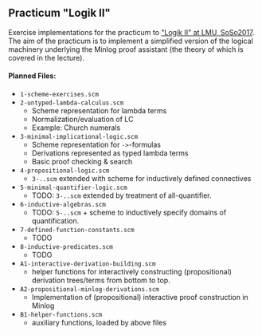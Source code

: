 ## Practicum "Logik II"
Exercise implementations for the practicum to ["Logik II" at LMU, SoSo2017](http://www.mathematik.uni-muenchen.de/~schwicht/lectures/logic/ss17/). The aim of the practicum is to implement a simplified version of the logical machinery underlying the Minlog proof assistant (the theory of which is covered in the lecture).


#### Planned Files:

- `1-scheme-exercises.scm`
- `2-untyped-lambda-calculus.scm`
  - Scheme representation for lambda terms
  - Normalization/evaluation of LC
  - Example: Church numerals
- `3-minimal-implicational-logic.scm`
  - Scheme representation for `->`-formulas
  - Derivations represented as typed lambda terms
  - Basic proof checking & search
- `4-propositional-logic.scm`
  - `3-..scm` extended with scheme for inductively defined connectives
- `5-minimal-quantifier-logic.scm`
  - TODO: `3-..scm` extended by treatment of all-quantifier.
- `6-inductive-algebras.scm`
  - TODO: `5-..scm` + scheme to inductively specify domains of quantification.
- `7-defined-function-constants.scm`
  - TODO
- `8-inductive-predicates.scm`
  - TODO
- `A1-interactive-derivation-building.scm`
  - helper functions for interactively constructing (propositional) derivation trees/terms from bottom to top.
- `A2-propositional-minlog-derivations.scm`
  - Implementation of (propositional) interactive proof construction in Minlog
- `B1-helper-functions.scm`
  - auxiliary functions, loaded by above files
